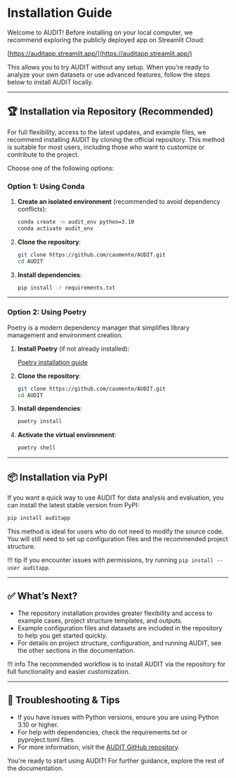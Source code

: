 # Installation Guide

Welcome to AUDIT! Before installing on your local computer, we recommend exploring the publicly deployed app on Streamlit Cloud:

[https://auditapp.streamlit.app/](https://auditapp.streamlit.app/)

This allows you to try AUDIT without any setup. When you're ready to analyze your own datasets or use advanced features, follow the steps below to install AUDIT locally.

---

## 🏆 Installation via Repository (Recommended)

For full flexibility, access to the latest updates, and example files, we recommend installing AUDIT by cloning the official repository. This method is suitable for most users, including those who want to customize or contribute to the project.

Choose one of the following options:

### Option 1: Using Conda

1. **Create an isolated environment** (recommended to avoid dependency conflicts):
    
    ```bash
    conda create -n audit_env python=3.10
    conda activate audit_env
    ```

2. **Clone the repository**:
    
    ```bash
    git clone https://github.com/caumente/AUDIT.git
    cd AUDIT
    ```

3. **Install dependencies**:
    
    ```bash
    pip install -r requirements.txt
    ```

---

### Option 2: Using Poetry

Poetry is a modern dependency manager that simplifies library management and environment creation.

1. **Install Poetry** (if not already installed):
    
    [Poetry installation guide](https://python-poetry.org/docs/#installation)

2. **Clone the repository**:
    
    ```bash
    git clone https://github.com/caumente/AUDIT.git
    cd AUDIT
    ```

3. **Install dependencies**:
    
    ```bash
    poetry install
    ```

4. **Activate the virtual environment**:
    
    ```bash
    poetry shell
    ```

---

## 📦 Installation via PyPI

If you want a quick way to use AUDIT for data analysis and evaluation, you can install the latest stable version from PyPI:

```bash
pip install auditapp
```

This method is ideal for users who do not need to modify the source code. You will still need to set up configuration files and the recommended project structure.

!!! tip
    If you encounter issues with permissions, try running `pip install --user auditapp`.

---

## ✅ What’s Next?

- The repository installation provides greater flexibility and access to example cases, project structure templates, and outputs.
- Example configuration files and datasets are included in the repository to help you get started quickly.
- For details on project structure, configuration, and running AUDIT, see the other sections in the documentation.

!!! info
    The recommended workflow is to install AUDIT via the repository for full functionality and easier customization.

---

## 🧩 Troubleshooting & Tips

- If you have issues with Python versions, ensure you are using Python 3.10 or higher.
- For help with dependencies, check the requirements.txt or pyproject.toml files.
- For more information, visit the [AUDIT GitHub repository](https://github.com/caumente/AUDIT).

You're ready to start using AUDIT! For further guidance, explore the rest of the documentation.
